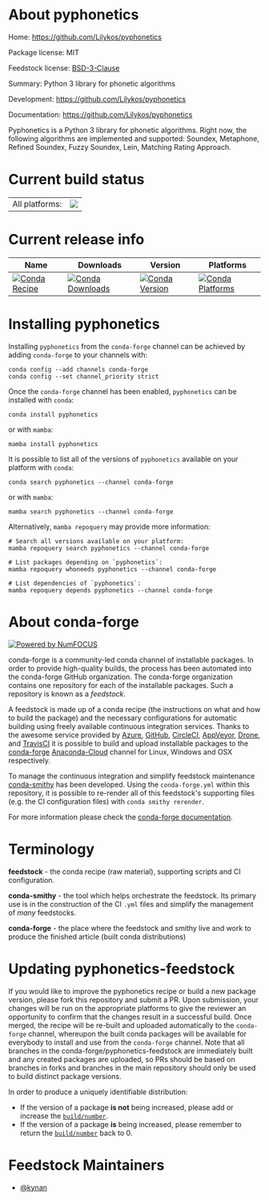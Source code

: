 About pyphonetics
=================

Home: https://github.com/Lilykos/pyphonetics

Package license: MIT

Feedstock license: [BSD-3-Clause](https://github.com/conda-forge/pyphonetics-feedstock/blob/main/LICENSE.txt)

Summary: Python 3 library for phonetic algorithms

Development: https://github.com/Lilykos/pyphonetics

Documentation: https://github.com/Lilykos/pyphonetics

Pyphonetics is a Python 3 library for phonetic algorithms. Right now, the
following algorithms are implemented and supported: Soundex, Metaphone,
Refined Soundex, Fuzzy Soundex, Lein, Matching Rating Approach.


Current build status
====================


<table><tr><td>All platforms:</td>
    <td>
      <a href="https://dev.azure.com/conda-forge/feedstock-builds/_build/latest?definitionId=17949&branchName=main">
        <img src="https://dev.azure.com/conda-forge/feedstock-builds/_apis/build/status/pyphonetics-feedstock?branchName=main">
      </a>
    </td>
  </tr>
</table>

Current release info
====================

| Name | Downloads | Version | Platforms |
| --- | --- | --- | --- |
| [![Conda Recipe](https://img.shields.io/badge/recipe-pyphonetics-green.svg)](https://anaconda.org/conda-forge/pyphonetics) | [![Conda Downloads](https://img.shields.io/conda/dn/conda-forge/pyphonetics.svg)](https://anaconda.org/conda-forge/pyphonetics) | [![Conda Version](https://img.shields.io/conda/vn/conda-forge/pyphonetics.svg)](https://anaconda.org/conda-forge/pyphonetics) | [![Conda Platforms](https://img.shields.io/conda/pn/conda-forge/pyphonetics.svg)](https://anaconda.org/conda-forge/pyphonetics) |

Installing pyphonetics
======================

Installing `pyphonetics` from the `conda-forge` channel can be achieved by adding `conda-forge` to your channels with:

```
conda config --add channels conda-forge
conda config --set channel_priority strict
```

Once the `conda-forge` channel has been enabled, `pyphonetics` can be installed with `conda`:

```
conda install pyphonetics
```

or with `mamba`:

```
mamba install pyphonetics
```

It is possible to list all of the versions of `pyphonetics` available on your platform with `conda`:

```
conda search pyphonetics --channel conda-forge
```

or with `mamba`:

```
mamba search pyphonetics --channel conda-forge
```

Alternatively, `mamba repoquery` may provide more information:

```
# Search all versions available on your platform:
mamba repoquery search pyphonetics --channel conda-forge

# List packages depending on `pyphonetics`:
mamba repoquery whoneeds pyphonetics --channel conda-forge

# List dependencies of `pyphonetics`:
mamba repoquery depends pyphonetics --channel conda-forge
```


About conda-forge
=================

[![Powered by
NumFOCUS](https://img.shields.io/badge/powered%20by-NumFOCUS-orange.svg?style=flat&colorA=E1523D&colorB=007D8A)](https://numfocus.org)

conda-forge is a community-led conda channel of installable packages.
In order to provide high-quality builds, the process has been automated into the
conda-forge GitHub organization. The conda-forge organization contains one repository
for each of the installable packages. Such a repository is known as a *feedstock*.

A feedstock is made up of a conda recipe (the instructions on what and how to build
the package) and the necessary configurations for automatic building using freely
available continuous integration services. Thanks to the awesome service provided by
[Azure](https://azure.microsoft.com/en-us/services/devops/), [GitHub](https://github.com/),
[CircleCI](https://circleci.com/), [AppVeyor](https://www.appveyor.com/),
[Drone](https://cloud.drone.io/welcome), and [TravisCI](https://travis-ci.com/)
it is possible to build and upload installable packages to the
[conda-forge](https://anaconda.org/conda-forge) [Anaconda-Cloud](https://anaconda.org/)
channel for Linux, Windows and OSX respectively.

To manage the continuous integration and simplify feedstock maintenance
[conda-smithy](https://github.com/conda-forge/conda-smithy) has been developed.
Using the ``conda-forge.yml`` within this repository, it is possible to re-render all of
this feedstock's supporting files (e.g. the CI configuration files) with ``conda smithy rerender``.

For more information please check the [conda-forge documentation](https://conda-forge.org/docs/).

Terminology
===========

**feedstock** - the conda recipe (raw material), supporting scripts and CI configuration.

**conda-smithy** - the tool which helps orchestrate the feedstock.
                   Its primary use is in the construction of the CI ``.yml`` files
                   and simplify the management of *many* feedstocks.

**conda-forge** - the place where the feedstock and smithy live and work to
                  produce the finished article (built conda distributions)


Updating pyphonetics-feedstock
==============================

If you would like to improve the pyphonetics recipe or build a new
package version, please fork this repository and submit a PR. Upon submission,
your changes will be run on the appropriate platforms to give the reviewer an
opportunity to confirm that the changes result in a successful build. Once
merged, the recipe will be re-built and uploaded automatically to the
`conda-forge` channel, whereupon the built conda packages will be available for
everybody to install and use from the `conda-forge` channel.
Note that all branches in the conda-forge/pyphonetics-feedstock are
immediately built and any created packages are uploaded, so PRs should be based
on branches in forks and branches in the main repository should only be used to
build distinct package versions.

In order to produce a uniquely identifiable distribution:
 * If the version of a package **is not** being increased, please add or increase
   the [``build/number``](https://docs.conda.io/projects/conda-build/en/latest/resources/define-metadata.html#build-number-and-string).
 * If the version of a package **is** being increased, please remember to return
   the [``build/number``](https://docs.conda.io/projects/conda-build/en/latest/resources/define-metadata.html#build-number-and-string)
   back to 0.

Feedstock Maintainers
=====================

* [@kynan](https://github.com/kynan/)

